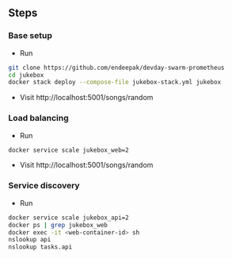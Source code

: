 ## Steps

### Base setup

* Run

```sh
git clone https://github.com/endeepak/devday-swarm-prometheus
cd jukebox
docker stack deploy --compose-file jukebox-stack.yml jukebox
```

* Visit http://localhost:5001/songs/random


### Load balancing

* Run

```sh
docker service scale jukebox_web=2
```

* Visit http://localhost:5001/songs/random

### Service discovery

* Run

```sh
docker service scale jukebox_api=2
docker ps | grep jukebox_web
docker exec -it <web-container-id> sh
nslookup api
nslookup tasks.api
```

